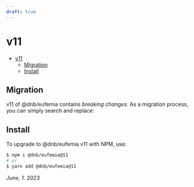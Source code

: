 ```yaml
---
draft: true
---
```


# v11

- [v11](#v11)
  - [Migration](#migration)
  - [Install](#install)

## Migration

v11 of @dnb/eufemia contains _breaking changes_. As a migration process, you can simply search and replace:

## Install

To upgrade to @dnb/eufemia v11 with NPM, use:

```bash
$ npm i @dnb/eufemia@11
# or
$ yarn add @dnb/eufemia@11
```

_June, 1. 2023_

